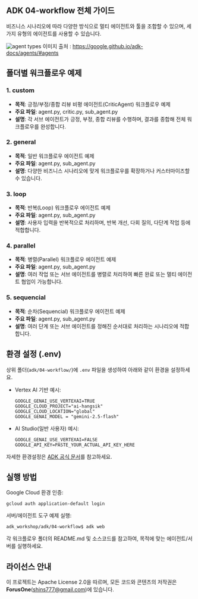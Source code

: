 
## ADK 04-workflow 전체 가이드

비즈니스 시나리오에 따라 다양한 방식으로 멀티 에이전트와 툴을 조합할 수 있으며, 세 가지 유형의 에이전트를 사용할 수 있습니다.

![agent types](https://google.github.io/adk-docs/assets/agent-types.png)
이미지 출처 : https://google.github.io/adk-docs/agents/#agents

## 폴더별 워크플로우 예제

### 1. custom
- **목적**: 긍정/부정/종합 리뷰 비평 에이전트(CriticAgent) 워크플로우 예제
- **주요 파일**: agent.py, critic.py, sub_agent.py
- **설명**: 각 서브 에이전트가 긍정, 부정, 종합 리뷰를 수행하며, 결과를 종합해 전체 워크플로우를 완성합니다.

### 2. general
- **목적**: 일반 워크플로우 에이전트 예제
- **주요 파일**: agent.py, sub_agent.py
- **설명**: 다양한 비즈니스 시나리오에 맞게 워크플로우를 확장하거나 커스터마이즈할 수 있습니다.

### 3. loop
- **목적**: 반복(Loop) 워크플로우 에이전트 예제
- **주요 파일**: agent.py, sub_agent.py
- **설명**: 사용자 입력을 반복적으로 처리하며, 반복 개선, 다회 질의, 다단계 작업 등에 적합합니다.

### 4. parallel
- **목적**: 병렬(Parallel) 워크플로우 에이전트 예제
- **주요 파일**: agent.py, sub_agent.py
- **설명**: 여러 작업 또는 서브 에이전트를 병렬로 처리하여 빠른 완료 또는 멀티 에이전트 협업이 가능합니다.

### 5. sequencial
- **목적**: 순차(Sequencial) 워크플로우 에이전트 예제
- **주요 파일**: agent.py, sub_agent.py
- **설명**: 여러 단계 또는 서브 에이전트를 정해진 순서대로 처리하는 시나리오에 적합합니다.

## 환경 설정 (.env)
상위 폴더(`adk/04-workflow/`)에 `.env` 파일을 생성하여 아래와 같이 환경을 설정하세요.

- Vertex AI 기반 예시:
  ```
  GOOGLE_GENAI_USE_VERTEXAI=TRUE
  GOOGLE_CLOUD_PROJECT="ai-hangsik"
  GOOGLE_CLOUD_LOCATION="global"
  GOOGLE_GENAI_MODEL = "gemini-2.5-flash"
  ```
- AI Studio(일반 사용자) 예시:
  ```
  GOOGLE_GENAI_USE_VERTEXAI=FALSE
  GOOGLE_API_KEY=PASTE_YOUR_ACTUAL_API_KEY_HERE
  ```

자세한 환경설정은 [ADK 공식 문서](https://google.github.io/adk-docs/get-started/quickstart/#set-up-the-model)를 참고하세요.

## 실행 방법
Google Cloud 환경 인증:
```
gcloud auth application-default login
```
서버/에이전트 도구 예제 실행:
```
adk_workshop/adk/04-workflow$ adk web
```
각 워크플로우 폴더의 README.md 및 소스코드를 참고하여, 목적에 맞는 에이전트/서버를 실행하세요.

## 라이선스 안내
이 프로젝트는 Apache License 2.0을 따르며, 모든 코드와 콘텐츠의 저작권은 **ForusOne**(shins777@gmail.com)에 있습니다.
